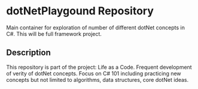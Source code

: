 # dotNetPlaygound Repository
Main container for exploration of number of different dotNet concepts in C#. This will be full framework project.

## Description
This repository is part of the project: Life as a Code. 
Frequent development of verity of dotNet concepts.
Focus on C# 101 including practicing new concepts but not limited to 
algorithms, data structures, core dotNet ideas.

